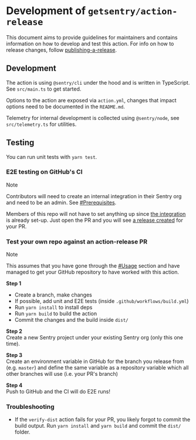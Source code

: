 # Development of `getsentry/action-release`

This document aims to provide guidelines for maintainers and contains information on how to develop and test this action.
For info on how to release changes, follow [publishing-a-release](publishing-a-release.md).

## Development

The action is using `@sentry/cli` under the hood and is written in TypeScript. See `src/main.ts` to get started.

Options to the action are exposed via `action.yml`, changes that impact options need to be documented in the `README.md`.

Telemetry for internal development is collected using `@sentry/node`, see `src/telemetry.ts` for utilities.

## Testing

You can run unit tests with `yarn test`.

### E2E testing on GitHub's CI

> [!NOTE]  
> Contributors will need to create an internal integration in their Sentry org and need to be an admin.
> See [#Prerequisites](../README.md#prerequisites).

Members of this repo will not have to set anything up since [the integration](https://sentry-ecosystem.sentry.io/settings/developer-settings/end-to-end-action-release-integration-416eb2/) is already set-up. Just open the PR and you will see [a release created](https://sentry-ecosystem.sentry.io/releases/?project=4505075304693760) for your PR.

### Test your own repo against an action-release PR

> [!NOTE]
> This assumes that you have gone through the [#Usage](../README.md#usage) section and have managed to get your GitHub repository to have worked with this action.

**Step 1**

- Create a branch, make changes
- If possible, add unit and E2E tests (inside `.github/workflows/build.yml`)
- Run `yarn install` to install deps
- Run `yarn build` to build the action
- Commit the changes and the build inside `dist/`

**Step 2**  
Create a new Sentry project under your existing Sentry org (only this one time).

**Step 3**  
Create an environment variable in GitHub for the branch you release from (e.g. `master`) and define the same variable as a repository variable which all other branches will use (i.e. your PR's branch)

**Step 4**  
Push to GitHub and the CI will do E2E runs!

### Troubleshooting

- If the `verify-dist` action fails for your PR, you likely forgot to commit the build output.
  Run `yarn install` and `yarn build` and commit the `dist/` folder.
